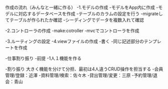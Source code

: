 作成の流れ（みんなと一緒に作る）
-1.モデルの作成
 -モデルをApp内に作成
 -モデルに対応するデータベースを作成
 -テーブルのカラムの設定を行う
 -migrateしてテーブルが作られたか確認
 -シーディングでデータを複数入れて確認

-2.コントローラの作成
-make:cotroller -mvcでコントローラを作成

-3.ルーティングの設定
-4.viewファイルの作成
 -書く
 -同じ記述部分のテンプレートを作成


-仕事割り振り
 -前提
  -1人１機能を作る

-割り振り
大きく機能を分けて分担、最初は4人違うCRUD操作を担当する
 -会員管理/登録：近澤
 -資料管理/検索：佐々木
 -貸出管理/変更：三原
 -予約管理/退会：青山
